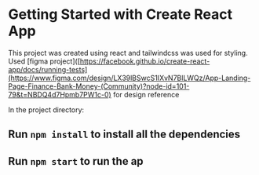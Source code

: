 # Getting Started with Create React App

This project was created using react and tailwindcss was used for styling.
Used [figma project]([https://facebook.github.io/create-react-app/docs/running-tests](https://www.figma.com/design/LX39lBSwcS1IXvN7BlLWQz/App-Landing-Page-Finance-Bank-Money-(Community)?node-id=101-79&t=NBDQ4d7Hpmb7PW1c-0) for design reference

In the project directory:
## Run `npm install` to install all the dependencies
## Run `npm start` to run the ap
